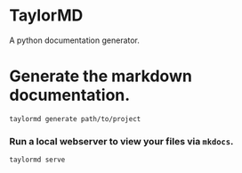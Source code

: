 # TaylorMD
A python documentation generator.


# Generate the markdown documentation.

```
taylormd generate path/to/project
```

### Run a local webserver to view your files via `mkdocs`.

```
taylormd serve
```
